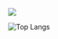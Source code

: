 <div style="display=flex">

  <picture>
    <source
      srcset="https://github-readme-stats.vercel.app/api?username=PsSergio&show_icons=true&theme=dark"
      media="(prefers-color-scheme: dark)"
    />
    <source
      srcset="https://github-readme-stats.vercel.app/api?username=PsSergio&show_icons=true"
      media="(prefers-color-scheme: light), (prefers-color-scheme: no-preference)"
    />
    <img src="https://github-readme-stats.vercel.app/api?username=PsSergio&show_icons=true" />
  </picture>  

  ![Top Langs](https://github-readme-stats.vercel.app/api/top-langs/?username=PsSergio&hide_progress=true&theme=dark)

</div>
